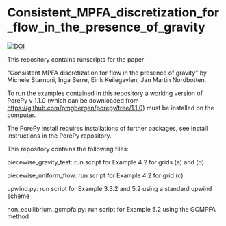 # Consistent_MPFA_discretization_for_flow_in_the_presence_of_gravity

<a href="https://doi.org/10.5281/zenodo.3413545"><img src="https://zenodo.org/badge/DOI/10.5281/zenodo.3413545.svg" alt="DOI"></a>


This repository contains runscripts for the paper

"Consistent MPFA discretization for flow in the presence of gravity" by Michele Starnoni, Inga Berre, Eirik Keilegavlen, Jan Martin Nordbotten.

To run the examples contained in this repository a working version of PorePy v 1.1.0 (which can be downloaded from https://github.com/pmgbergen/porepy/tree/1.1.0) must be installed on the computer. 

The PorePy install requires installations of further packages, see Install instructions in the PorePy repository.

This repository contains the following files:

piecewise_gravity_test: run script for Example 4.2 for grids  (a) and (b)

piecewise_uniform_flow: run script for Example 4.2 for grid (c)

upwind.py: run script for Example 3.3.2 and 5.2 using a standard upwind scheme

non_equilibrium_gcmpfa.py: run script for Example 5.2 using the GCMPFA method
